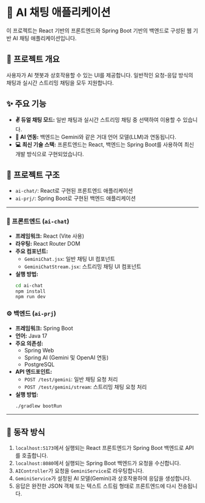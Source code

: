 # 🤖 AI 채팅 애플리케이션

이 프로젝트는 React 기반의 프론트엔드와 Spring Boot 기반의 백엔드로 구성된 웹 기반 AI 채팅 애플리케이션입니다.

## 📜 프로젝트 개요

사용자가 AI 챗봇과 상호작용할 수 있는 UI를 제공합니다. 일반적인 요청-응답 방식의 채팅과 실시간 스트리밍 채팅을 모두 지원합니다.

## ✨ 주요 기능

- **✌️ 듀얼 채팅 모드:** 일반 채팅과 실시간 스트리밍 채팅 중 선택하여 이용할 수 있습니다.
- **🧠 AI 연동:** 백엔드는 Gemini와 같은 거대 언어 모델(LLM)과 연동됩니다.
- **💻 최신 기술 스택:** 프론트엔드는 React, 백엔드는 Spring Boot를 사용하여 최신 개발 방식으로 구현되었습니다.

## 📂 프로젝트 구조

- `ai-chat/`: React로 구현된 프론트엔드 애플리케이션
- `ai-prj/`: Spring Boot로 구현된 백엔드 애플리케이션

---

### 🎨 프론트엔드 (`ai-chat`)

- **프레임워크:** React (Vite 사용)
- **라우팅:** React Router DOM
- **주요 컴포넌트:**
    - `GeminiChat.jsx`: 일반 채팅 UI 컴포넌트
    - `GeminiChatStream.jsx`: 스트리밍 채팅 UI 컴포넌트
- **실행 방법:**
  ```bash
  cd ai-chat
  npm install
  npm run dev
  ```

### ⚙️ 백엔드 (`ai-prj`)

- **프레임워크:** Spring Boot
- **언어:** Java 17
- **주요 의존성:**
    - Spring Web
    - Spring AI (Gemini 및 OpenAI 연동)
    - PostgreSQL
- **API 엔드포인트:**
    - `POST /test/gemini`: 일반 채팅 요청 처리
    - `POST /test/gemini/stream`: 스트리밍 채팅 요청 처리
- **실행 방법:**
  ```bash
  ./gradlew bootRun
  ```

---

## 🚀 동작 방식

1.  `localhost:5173`에서 실행되는 React 프론트엔드가 Spring Boot 백엔드로 API를 호출합니다.
2.  `localhost:8080`에서 실행되는 Spring Boot 백엔드가 요청을 수신합니다.
3.  `AIController`가 요청을 `GeminiService`로 라우팅합니다.
4.  `GeminiService`가 설정된 AI 모델(Gemini)과 상호작용하여 응답을 생성합니다.
5.  응답은 완전한 JSON 객체 또는 텍스트 스트림 형태로 프론트엔드에 다시 전송됩니다.
